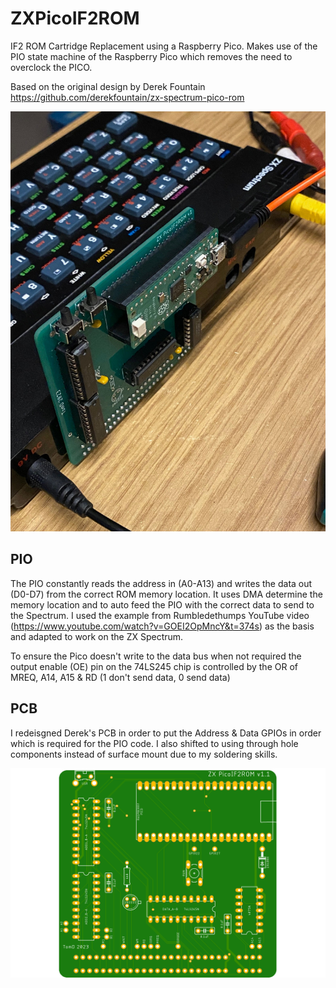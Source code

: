 # ZXPicoIF2ROM
IF2 ROM Cartridge Replacement using a Raspberry Pico. Makes use of the PIO state machine of the Raspberry Pico which removes the need to overclock the PICO.

Based on the original design by Derek Fountain https://github.com/derekfountain/zx-spectrum-pico-rom

![image](./images/prototype.jpg "Prototype")

## PIO

The PIO constantly reads the address in (A0-A13) and writes the data out (D0-D7) from the correct ROM memory location. It uses DMA determine the memory location and to auto feed the PIO with the correct data to send to the Spectrum. I used the example from Rumbledethumps YouTube video (https://www.youtube.com/watch?v=GOEI2OpMncY&t=374s) as the basis and adapted to work on the ZX Spectrum.

To ensure the Pico doesn't write to the data bus when not required the output enable (OE) pin on the 74LS245 chip is controlled by the OR of MREQ, A14, A15 & RD (1 don't send data, 0 send data)

## PCB

I redeisgned Derek's PCB in order to put the Address & Data GPIOs in order which is required for the PIO code. I also shifted to using through hole components instead of surface mount due to my soldering skills. 

![image](./images/picoif2.png "PCB")
